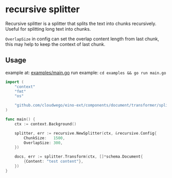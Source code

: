 # recursive splitter

Recursive splitter is a splitter that splits the text into chunks recursively. Useful for splitting long text into chunks.

`OverlapSize` in config can set the overlap content length from last chunk, this may help to keep the context of last chunk.

## Usage

example at: [examples/main.go](examples/main.go)
run example: `cd examples && go run main.go`

```go
import (
	"context"
	"fmt"
	"os"

	"github.com/cloudwego/eino-ext/components/document/transformer/splitter/recursive"
)

func main() {
	ctx := context.Background()

	splitter, err := recursive.NewSplitter(ctx, &recursive.Config{
		ChunkSize:   1500,
		OverlapSize: 300,
	})

    docs, err := splitter.Transform(ctx, []*schema.Document{
        {Content: "test content"},
    })
}
```
